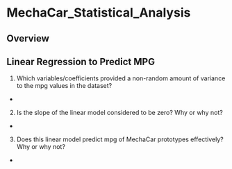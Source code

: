 # MechaCar_Statistical_Analysis

## Overview

## Linear Regression to Predict MPG
1. Which variables/coefficients provided a non-random amount of variance to the mpg values in the dataset?
- 

2. Is the slope of the linear model considered to be zero? Why or why not?
- 

3. Does this linear model predict mpg of MechaCar prototypes effectively? Why or why not?
- 